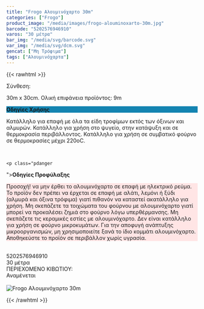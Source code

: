 ```yaml
---
title: "Frogo Αλουμινόχαρτο 30m"
categories: ["Frogo"]
product_image: "/media/images/frogo-alouminoxarto-30m.jpg"
barcode: "5202576946910"
varos: "30 μέτρα"
bar_img: "/media/svg/barcode.svg"
var_img: "/media/svg/dcm.svg"
gencat: ["Μη Τρόφιμα"]
tags: ["Αλουμινόχαρτα"]
---
```

{{< rawhtml >}}
<div class="product">
    <div id="sistatika">Σύνθεση:</div>
    <p>30m x 30cm. Ολική επιφάνεια προϊόντος: 9m</p>
    <p class="pgend
" style="
    background: #1484b1;
"><b>Οδηγίες Χρήσης</b></p>
    <p class="pgray">
        Κατάλληλο για επαφή με όλα τα είδη τροφίμων εκτός των όξινων και αλμυρών.
        Κατάλληλο για χρήση στο ψυγείο, στην κατάψυξη και σε θερμοκρασία περιβάλλοντος.
        Κατάλληλο για χρήση σε συμβατικό φούρνο σε θερμοκρασίες μέχρι 220οC.
    </p><br>

    <p class="pdanger
"><b>Οδηγίες Προφύλαξης</b></p>
    <p class="pgray
" style="
    background: #ffe5e5;
">
        Προσοχή! να μην έρθει το αλουμινόχαρτο σε επαφή με ηλεκτρικό ρεύμα.
        Το προϊόν δεν πρέπει να έρχεται σε επαφή με αλάτι, λεμόνι ή ξύδι (αλμυρά και όξινα τρόφιμα) γιατί πιθανόν να
        καταστεί ακατάλληλο για χρήση.
        Μη σκεπάζετε τα τοιχώματα του φούρνου με αλουμινόχαρτο γιατί μπορεί να προκαλέσει ζημιά στο φούρνο λόγω
        υπερθέρμανσης.
        Μη σκεπάζετε τις κεραμικές εστίες με αλουμινόχαρτο.
        Δεν είναι κατάλληλο για χρήση σε φούρνο μικροκυμάτων.
        Για την αποφυγή ανάπτυξης μικροοργανισμών, μη χρησιμοποιείτε ξανά το ίδιο κομμάτι αλουμινόχαρτο.
        Αποθηκεύστε το προϊόν σε περιβάλλον χωρίς υγρασία.
    </p><br>
    <div id="barcode">
        <div id="barimage1"></div><span id="bartext">5202576946910</span>
    </div>
    <div id="varos">
        <div id="dimimg">
        </div><span id="varostext">30 μέτρα</span>
    </div>
    <div id="kivotio">ΠΕΡΙΕΧΟΜΕΝΟ ΚΙΒΩΤΙΟΥ:<br>Αναμένεται</div><br>
    <div class="pimg"><img alt="Frogo Αλουμινόχαρτο 30m" title="Frogo Αλουμινόχαρτο 30m"
            src="/media/images/frogo-alouminoxarto-30m.jpg"></div>
</div>
{{< /rawhtml >}}